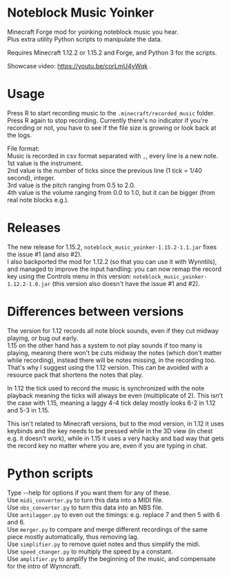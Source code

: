 # Noteblock Music Yoinker

Minecraft Forge mod for yoinking noteblock music you hear.  
Plus extra utility Python scripts to manipulate the data.

Requires Minecraft 1.12.2 or 1.15.2 and Forge, and Python 3 for the scripts.

Showcase video: https://youtu.be/corLmU4yWqk .

# Usage

Press R to start recording music to the `.minecraft/recorded_music` folder. Press R again to stop recording. Currently there's no indicator if you're recording or not, you have to see if the file size is growing or look back at the logs.

File format:  
Music is recorded in csv format separated with `,`, every line is a new note.  
1st value is the instrument.  
2nd value is the number of ticks since the previous line (1 tick = 1/40 second), integer.  
3rd value is the pitch ranging from 0.5 to 2.0.  
4th value is the volume ranging from 0.0 to 1.0, but it can be bigger (from real note blocks e.g.).  

# Releases

The new release for 1.15.2, `noteblock_music_yoinker-1.15.2-1.1.jar` fixes the issue #1 (and also #2).  
I also backported the mod for 1.12.2 (so that you can use it with Wynntils), and managed to improve the input handling: you can now remap the record key using the Controls menu in this version: `noteblock_music_yoinker-1.12.2-1.0.jar` (this version also doesn't have the issue #1 and #2).

# Differences between versions

The version for 1.12 records all note block sounds, even if they cut midway playing, or bug out early.  
1.15 on the other hand has a system to not play sounds if too many is playing, meaning there won't be cuts midway the notes (which don't matter while recording), instead there will be notes missing, in the recording too. That's why I suggest using the 1.12 version. This can be avoided with a resource pack that shortens the notes that play.

In 1.12 the tick used to record the music is synchronized with the note playback meaning the ticks will always be even (multiplicate of 2). This isn't the case with 1.15, meaning a laggy 4-4 tick delay mostly looks 6-2 in 1.12 and 5-3 in 1.15.  

This isn't related to Minecraft versions, but to the mod version, in 1.12 it uses keybinds and the key needs to be pressed while in the 3D view (in chest e.g. it doesn't work), while in 1.15 it uses a very hacky and bad way that gets the record key no matter where you are, even if you are typing in chat.

# Python scripts

Type --help for options if you want them for any of these.  
Use `midi_converter.py` to turn this data into a MIDI file.  
Use `nbs_converter.py` to turn this data into an NBS file.  
Use `antilagger.py` to even out the timings: e.g. replace 7 and then 5 with 6 and 6.  
Use `merger.py` to compare and merge different recordings of the same piece mostly automatically, thus removing lag.  
Use `simplifier.py` to remove quiet notes and thus simplify the midi.  
Use `speed_changer.py` to multiply the speed by a constant.  
Use `amplifier.py` to amplify the beginning of the music, and compensate for the intro of Wynncraft.
